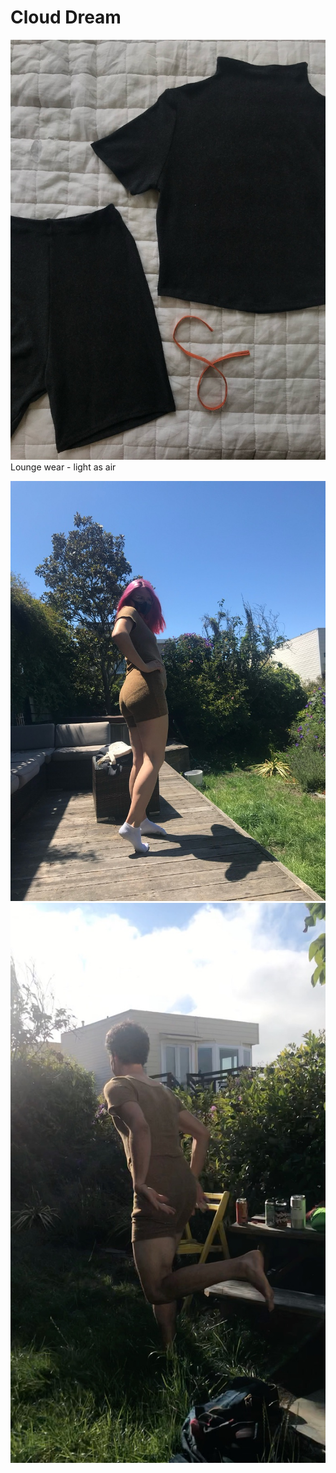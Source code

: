 # Cloud Dream
![header image](header_image.png)
Lounge wear - light as air

![backyard model](backyard_model.jpeg)
![imp in garden](imp_in_the_garden.jpeg)
